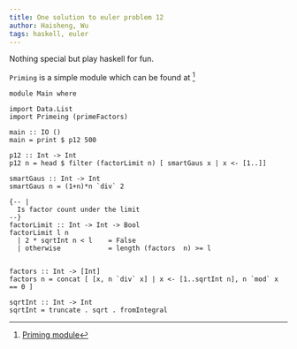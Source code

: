 ```yaml
---
title: One solution to euler problem 12
author: Haisheng, Wu
tags: haskell, euler
---
```


Nothing special but play haskell for fun.

`Priming` is a simple module which can be found at [^Priming]

~~~~~
module Main where

import Data.List
import Primeing (primeFactors)

main :: IO ()
main = print $ p12 500

p12 :: Int -> Int
p12 n = head $ filter (factorLimit n) [ smartGaus x | x <- [1..]]

smartGaus :: Int -> Int
smartGaus n = (1+n)*n `div` 2

{-- |
  Is factor count under the limit  
--}
factorLimit :: Int -> Int -> Bool
factorLimit l n  
  | 2 * sqrtInt n < l    = False
  | otherwise            = length (factors  n) >= l


factors :: Int -> [Int]
factors n = concat [ [x, n `div` x] | x <- [1..sqrtInt n], n `mod` x == 0 ]

sqrtInt :: Int -> Int
sqrtInt = truncate . sqrt . fromIntegral
~~~~~

[^Priming]: [Priming module](https://github.com/freizl/dive-into-haskell/tree/master/prime)
